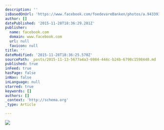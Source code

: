 ```yaml
---
description: ''
isBasedOnUrl: 'https://www.facebook.com/foedevareBanken/photos/a.943393005685599.1073741838.112408788784029/943393399018893/?type=3&theater'
author: []
datePublished: '2015-11-28T18:36:29.281Z'
publisher:
  name: facebook.com
  domain: www.facebook.com
  url: null
  favicon: null
title: ''
dateModified: '2015-11-28T18:36:25.570Z'
sourcePath: _posts/2015-11-13-5677a4a3-6984-444c-b24b-6798c1598440.md
published: true
inFeed: true
hasPage: false
inNav: false
inLanguage: null
starred: true
keywords: []
authors: []
_context: 'http://schema.org'
_type: Article

---
```

![](https://scontent-arn2-1.xx.fbcdn.net/hphotos-xfl1/t31.0-8/10960173_943393399018893_1870705014248557042_o.jpg)